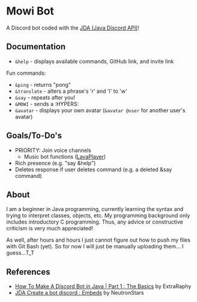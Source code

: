 # Mowi Bot
A Discord bot coded with the [JDA (Java Discord API)](https://github.com/DV8FromTheWorld/JDA)!

## Documentation
* `&help` - displays available commands, GitHub link, and invite link

Fun commands:
* `&ping` - returns "pong"
* `&translate` - alters a phrase's 'r' and 'l' to 'w'
* `&say` - repeats after you!
* `&MOWI` - sends a :HYPERS:
* `&avatar` - displays your own avatar (`&avatar @user` for another user's avatar)

## Goals/To-Do's
* PRIORITY: Join voice channels
  * Music bot functions ([LavaPlayer](https://github.com/sedmelluq/LavaPlayer))
* Rich presence (e.g. "say &help")
* Deletes response if user deletes command (e.g. a deleted &say command)

## About
I am a beginner in Java programming, currently learning the syntax and trying to interpret classes, objects, etc. My programming background only includes introductory C programming. Thus, any advice or constructive criticism is very much appreciated!

As well, after hours and hours I just cannot figure out how to push my files with Git Bash (yet). So for now I will just be manually uploading them... I guess...T_T

## References
* [How To Make A Discord Bot in Java | Part 1 : The Basics](https://www.youtube.com/watch?v=59OllBJlU1c) by ExtraRaphy
* [JDA Create a bot discord : Embeds](https://www.youtube.com/watch?v=_xAr8wFMvYM) by NeutronStars

